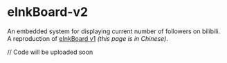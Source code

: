 # eInkBoard-v2
An embedded system for displaying current number of followers on bilibili. A reproduction of [eInkBoard v1](https://csy-tvgo.github.io/website-of-eInkBoard/) *(this page is in Chinese)*.

// Code will be uploaded soon
